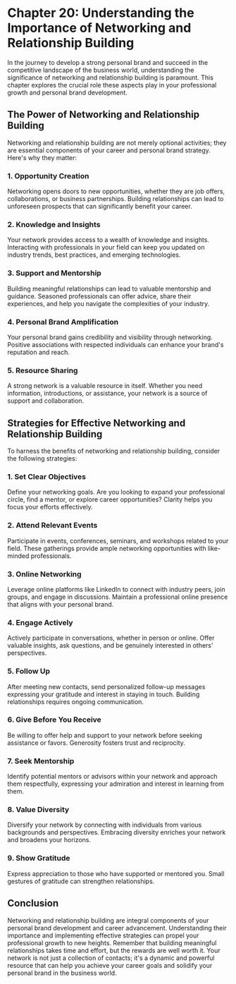 Chapter 20: Understanding the Importance of Networking and Relationship Building
================================================================================

In the journey to develop a strong personal brand and succeed in the competitive landscape of the business world, understanding the significance of networking and relationship building is paramount. This chapter explores the crucial role these aspects play in your professional growth and personal brand development.

The Power of Networking and Relationship Building
-------------------------------------------------

Networking and relationship building are not merely optional activities; they are essential components of your career and personal brand strategy. Here's why they matter:

### 1. **Opportunity Creation**

Networking opens doors to new opportunities, whether they are job offers, collaborations, or business partnerships. Building relationships can lead to unforeseen prospects that can significantly benefit your career.

### 2. **Knowledge and Insights**

Your network provides access to a wealth of knowledge and insights. Interacting with professionals in your field can keep you updated on industry trends, best practices, and emerging technologies.

### 3. **Support and Mentorship**

Building meaningful relationships can lead to valuable mentorship and guidance. Seasoned professionals can offer advice, share their experiences, and help you navigate the complexities of your industry.

### 4. **Personal Brand Amplification**

Your personal brand gains credibility and visibility through networking. Positive associations with respected individuals can enhance your brand's reputation and reach.

### 5. **Resource Sharing**

A strong network is a valuable resource in itself. Whether you need information, introductions, or assistance, your network is a source of support and collaboration.

Strategies for Effective Networking and Relationship Building
-------------------------------------------------------------

To harness the benefits of networking and relationship building, consider the following strategies:

### 1. **Set Clear Objectives**

Define your networking goals. Are you looking to expand your professional circle, find a mentor, or explore career opportunities? Clarity helps you focus your efforts effectively.

### 2. **Attend Relevant Events**

Participate in events, conferences, seminars, and workshops related to your field. These gatherings provide ample networking opportunities with like-minded professionals.

### 3. **Online Networking**

Leverage online platforms like LinkedIn to connect with industry peers, join groups, and engage in discussions. Maintain a professional online presence that aligns with your personal brand.

### 4. **Engage Actively**

Actively participate in conversations, whether in person or online. Offer valuable insights, ask questions, and be genuinely interested in others' perspectives.

### 5. **Follow Up**

After meeting new contacts, send personalized follow-up messages expressing your gratitude and interest in staying in touch. Building relationships requires ongoing communication.

### 6. **Give Before You Receive**

Be willing to offer help and support to your network before seeking assistance or favors. Generosity fosters trust and reciprocity.

### 7. **Seek Mentorship**

Identify potential mentors or advisors within your network and approach them respectfully, expressing your admiration and interest in learning from them.

### 8. **Value Diversity**

Diversify your network by connecting with individuals from various backgrounds and perspectives. Embracing diversity enriches your network and broadens your horizons.

### 9. **Show Gratitude**

Express appreciation to those who have supported or mentored you. Small gestures of gratitude can strengthen relationships.

Conclusion
----------

Networking and relationship building are integral components of your personal brand development and career advancement. Understanding their importance and implementing effective strategies can propel your professional growth to new heights. Remember that building meaningful relationships takes time and effort, but the rewards are well worth it. Your network is not just a collection of contacts; it's a dynamic and powerful resource that can help you achieve your career goals and solidify your personal brand in the business world.
